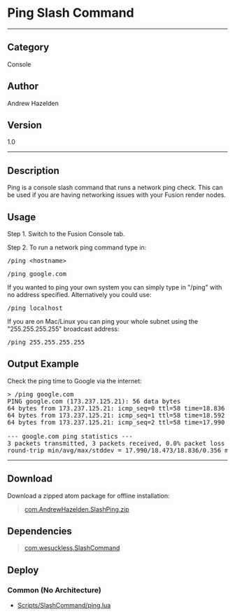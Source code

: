 # Ping Slash Command
___

## Category
Console

## Author
Andrew Hazelden

## Version
1.0

___

## Description
<p>Ping is a console slash command that runs a network ping check. This can be used if you are having networking issues with your Fusion render nodes.</p>

<h2>Usage</h2>

<p>Step 1. Switch to the Fusion Console tab.<br>

Step 2. To run a network ping command type in:</p>

<pre>/ping &lt;hostname&gt;</pre>

<pre>/ping google.com</pre>

<p>If you wanted to ping your own system you can simply type in "/ping" with no address specified. Alternatively you could use:</p>

<pre>/ping localhost</pre>

<p>If you are on Mac/Linux you can ping your whole subnet using the "255.255.255.255" broadcast address:</p>

<pre>/ping 255.255.255.255</pre>

<h2>Output Example</h2>

<p>Check the ping time to Google via the internet:</p>

<pre>&gt; /ping google.com
PING google.com (173.237.125.21): 56 data bytes
64 bytes from 173.237.125.21: icmp_seq=0 ttl=58 time=18.836 ms
64 bytes from 173.237.125.21: icmp_seq=1 ttl=58 time=18.592 ms
64 bytes from 173.237.125.21: icmp_seq=2 ttl=58 time=17.990 ms

--- google.com ping statistics ---
3 packets transmitted, 3 packets received, 0.0% packet loss
round-trip min/avg/max/stddev = 17.990/18.473/18.836/0.356 ms</pre>

___

## Download

Download a zipped atom package for offline installation:
> [com.AndrewHazelden.SlashPing.zip](https://gitlab.com/WeSuckLess/Reactor/-/archive/master/Reactor-master.zip?path=Atoms/com.AndrewHazelden.SlashPing)  

## Dependencies

> [com.wesuckless.SlashCommand](com.wesuckless.SlashCommand.md)  
## Deploy

### Common (No Architecture)

<ul>
<li><a href="https://gitlab.com/WeSuckLess/Reactor/-/blob/master/Atoms/com.AndrewHazelden.SlashPing/Scripts/SlashCommand/ping.lua?ref_type=heads">Scripts/SlashCommand/ping.lua</a></li>
</ul>

